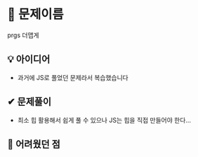 # 🔎 문제이름

prgs 더맵게

## 💡 아이디어

- 과거에 JS로 풀었던 문제라서 복습했습니다

## ✔ 문제풀이

- 최소 힙 활용해서 쉽게 풀 수 있으나 JS는 힙을 직접 만들어야 한다...

## 🤕 어려웠던 점
